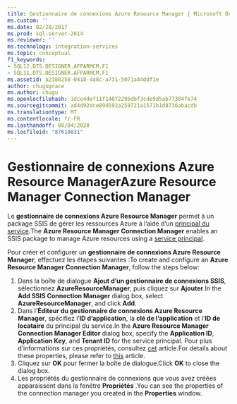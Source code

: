 ```yaml
---
title: Gestionnaire de connexions Azure Resource Manager | Microsoft Docs
ms.custom: ''
ms.date: 02/28/2017
ms.prod: sql-server-2014
ms.reviewer: ''
ms.technology: integration-services
ms.topic: conceptual
f1_keywords:
- SQL12.DTS.DESIGNER.AFPARMCM.F1
- SQL11.DTS.DESIGNER.AFPARMCM.F1
ms.assetid: a2380258-0418-4a8c-a731-5071a44ddf1e
author: chugugrace
ms.author: chugu
ms.openlocfilehash: 1dce4def11f14072295dbf3cde9d5ab77304fe74
ms.sourcegitcommit: ad4d92dce894592a259721a1571b1d8736abacdb
ms.translationtype: MT
ms.contentlocale: fr-FR
ms.lasthandoff: 08/04/2020
ms.locfileid: "87610831"
---
```

# <a name="azure-resource-manager-connection-manager"></a><span data-ttu-id="5448b-102">Gestionnaire de connexions Azure Resource Manager</span><span class="sxs-lookup"><span data-stu-id="5448b-102">Azure Resource Manager Connection Manager</span></span>
<span data-ttu-id="5448b-103">Le **gestionnaire de connexions Azure Resource Manager** permet à un package SSIS de gérer les ressources Azure à l’aide d’un [principal du service](https://docs.microsoft.com/azure/azure-resource-manager/resource-group-create-service-principal-portal).</span><span class="sxs-lookup"><span data-stu-id="5448b-103">The **Azure Resource Manager Connection Manager** enables an SSIS package to manage Azure resources using a [service principal](https://docs.microsoft.com/azure/azure-resource-manager/resource-group-create-service-principal-portal).</span></span>

<span data-ttu-id="5448b-104">Pour créer et configurer un **gestionnaire de connexions Azure Resource Manager**, effectuez les étapes suivantes :</span><span class="sxs-lookup"><span data-stu-id="5448b-104">To create and configure an **Azure Resource Manager Connection Manager**, follow the steps below:</span></span>

1. <span data-ttu-id="5448b-105">Dans la boîte de dialogue **Ajout d’un gestionnaire de connexions SSIS**, sélectionnez **AzureResourceManager**, puis cliquez sur **Ajouter**.</span><span class="sxs-lookup"><span data-stu-id="5448b-105">In the **Add SSIS Connection Manager** dialog box, select **AzureResourceManager**, and click **Add**.</span></span>
2. <span data-ttu-id="5448b-106">Dans l’**Éditeur du gestionnaire de connexions Azure Resource Manager**, spécifiez l’**ID d’application**, la **clé de l’application** et l’**ID de locataire** du principal du service.</span><span class="sxs-lookup"><span data-stu-id="5448b-106">In the **Azure Resource Manager Connection Manager Editor** dialog box, specify the **Application ID**, **Application Key**, and **Tenant ID** for the service principal.</span></span> <span data-ttu-id="5448b-107">Pour plus d’informations sur ces propriétés, consultez [cet](https://docs.microsoft.com/azure/azure-resource-manager/resource-group-create-service-principal-portal) article.</span><span class="sxs-lookup"><span data-stu-id="5448b-107">For details about these properties, please refer to [this](https://docs.microsoft.com/azure/azure-resource-manager/resource-group-create-service-principal-portal) article.</span></span>
3. <span data-ttu-id="5448b-108">Cliquez sur **OK** pour fermer la boîte de dialogue.</span><span class="sxs-lookup"><span data-stu-id="5448b-108">Click **OK** to close the dialog box.</span></span>
4. <span data-ttu-id="5448b-109">Les propriétés du gestionnaire de connexions que vous avez créées apparaissent dans la fenêtre **Propriétés** .</span><span class="sxs-lookup"><span data-stu-id="5448b-109">You can see the properties of the connection manager you created in the **Properties** window.</span></span>
